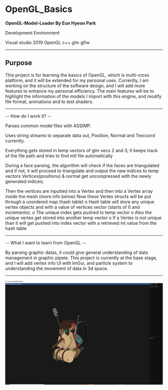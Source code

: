 # OpenGL_Basics

**OpenGL-Model-Loader By Eun Hyeon Park**

Development Environment

Visual studio 2019
OpenGL
c++
glm
glfw

*****

## Purpose

This project is for learning the basics of OpenGL, which is multi-cross platform, and it will be extended for my personal uses. 
Currently, I am working on the structure of the software design, and I will add more features to enhance my personal efficiency. 
The main features will be to highlight the information of the models I import with this engine, and modify file format, animations and to test shaders. 

*****

--  How do I work it? --

Parses common model files with ASSIMP. 

Uses string streams to separate data out, Position, Normal and Texcoord currently.

Everything gets stored in temp vectors of glm vecs 2 and 3;
It keeps track of the file path and tries to find mtl file automatically

During a face parsing, the algorithm will check if the faces are triangulated and if not, it will proceed to triangulate and output the new indices to temp vectors
Vertices(positions) & normal get uncompressed with the newly generated indices;

Then the vertices are inputted into a Vertex and then into a Vertex array inside the mesh (more info below)
Now these Vertex structs will be put through a unordered map (hash table) o Hash table will store any unique vertex objects and with a value of vertices vector (starts of 0 and increments). o The unique index gets pushed to temp vector o Also the unique vertex get stored into another temp vector o If a Vertex is not unique than it will get pushed into index vector with a retrieved int value from the hash table

*****

--  What I want to learn from OpenGL --

By parsing graphic datas, it could give general understanding of data management in graphic pipele. This project is currently at the base stage, and I will add vertex info UI with ImGui, 
and particle system to understanding the movement of data in 3d space.

*****

![Alt text](/resource/img/EngineProject.PNG)